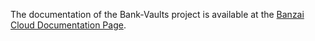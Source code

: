 The documentation of the Bank-Vaults project is available at the [Banzai Cloud Documentation
Page](https://banzaicloud.com/docs/bank-vaults/).